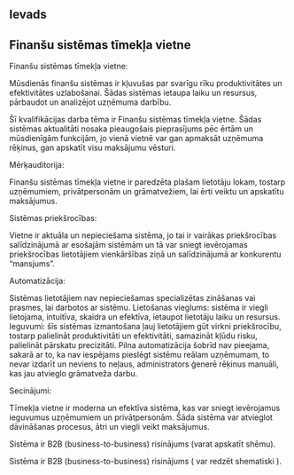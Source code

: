 ## Ievads

## Finanšu sistēmas tīmekļa vietne

Finanšu sistēmas tīmekļa vietne:

Mūsdienās finanšu sistēmas ir kļuvušas par svarīgu rīku produktivitātes un efektivitātes uzlabošanai. Šādas sistēmas ietaupa laiku un resursus, pārbaudot un analizējot uzņēmuma darbību.

Šī kvalifikācijas darba tēma ir Finanšu sistēmas tīmekļa vietne. Šādas sistēmas aktualitāti nosaka pieaugošais pieprasījums pēc ērtām un mūsdienīgām funkcijām, jo vienā vietnē var gan apmaksāt uzņēmuma rēķinus, gan apskatīt visu maksājumu vēsturi.

Mērķauditorija:

Finanšu sistēmas tīmekļa vietne ir paredzēta plašam lietotāju lokam, tostarp uzņēmumiem, privātpersonām un grāmatvežiem, lai ērti veiktu un apskatītu maksājumus.

Sistēmas priekšrocības:

Vietne ir aktuāla un nepieciešama sistēma, jo tai ir vairākas priekšrocības salīdzinājumā ar esošajām sistēmām un tā var sniegt ievērojamas priekšrocības lietotājiem vienkāršības ziņā un salīdzinājumā ar konkurentu “mansjums”.



Automatizācija:

Sistēmas lietotājiem nav nepieciešamas specializētas zināšanas vai prasmes, lai darbotos ar sistēmu. Lietošanas vieglums: sistēma ir viegli lietojama, intuitīva, skaidra un efektīva, ietaupot lietotāju laiku un resursus. Ieguvumi: šīs sistēmas izmantošana ļauj lietotājiem gūt virkni priekšrocību, tostarp palielināt produktivitāti un efektivitāti, samazināt kļūdu risku, palielināt pārskatu precizitāti. Pilna automatizācija šobrīd nav pieejama, sakarā ar to, ka nav iespējams pieslēgt sistēmu reālam uzņēmumam, to nevar izdarīt un neviens to neļaus, administrators ģenerē rēķinus manuāli, kas jau atvieglo grāmatveža darbu.

Secinājumi:

Tīmekļa vietne ir moderna un efektīva sistēma, kas var sniegt ievērojamus ieguvumus uzņēmumiem un privātpersonām. Šāda sistēma var atvieglot dāvināšanas procesus, ātri un viegli veikt maksājumus.

Sistēma ir B2B (business-to-business) risinājums (varat apskatīt shēmu).



Sistēma ir B2B (business-to-business) risinājums ( var redzēt shematiski ).
